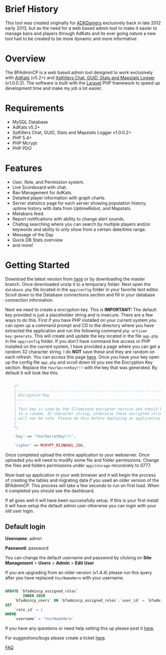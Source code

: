 # Brief History

This tool was created originally for [ADKGamers](http://www.adkgamers.com/) exclusively back in late 2012 early 2013, but as the need for a web based admin tool to make it easier to manage bans and players through AdKats and its ever going nature a new tool had to be created to be more dynamic and more informative.

# Overview

The BFAdminCP is a web based admin tool designed to work exclusively with [AdKats](https://github.com/ColColonCleaner/AdKats) (v5.2+) and [XpKillers Chat, GUID, Stats and Mapstats Logger](https://forum.myrcon.com/showthread.php?6698) (v1.0.0.2). The software is built with the [Laravel](http://laravel.com/) PHP framework to speed up development time and make my job a lot easier.

# Requirements

* MySQL Database
* AdKats v5.2+
* XpKillers Chat, GUID, Stats and Mapstats Logger v1.0.0.2+
* PHP 5.4+
* PHP Mcrypt
* PHP PDO

# Features

* User, Role, and Permission system.
* Live Scoreboard with chat.
* Ban Management for AdKats.
* Detailed player information with graph charts.
* Server statistics page for each server showing population history, uptime history with data from UptimeRobot, and Mapstats.
* Metabans feed.
* Report notifications with ability to change alert sounds.
* Chatlog searching where you can search by multiple players and/or keywords and ability to only show from a certain date/time range.
* Message of the Day
* Quick DB Stats overview
* and more!

# Getting Started

Download the latest version from [here](http://www.adkgamers.com/files/file/35-web-admin/) or by downloading the master branch. Once downloaded unzip it to a temporary folder. Next open the `database.php` file located in the `app/config` folder in your favorite text editor. Scroll down to the Database connections section and fill in your database connection information.

Next we need to create a encryption key. This is **IMPORTANT**! The default key provided is just a placeholder string and is insecure. There are a few ways to do this. First if you have PHP installed on your current system you can open up a command prompt and CD to the directory where you have extracted the application and run the following command `php artisan key:generate`. This will create and update the key located in the file `app.php` in the `app/config` folder. If you don't have command line access or PHP installed on the current system, I have provided a page where you can get a random 32 character string. I do **NOT** save these and they are random on each refresh. You can access this page [here](http://api.gamerethos.net/random_key). Once you have your key open up the config file `app.php` and scroll down till you see the Encryption Key section. Replace the `YourSecretKey!!!` with the key that was generated. By default it will look like this.

```PHP

    /*
    |--------------------------------------------------------------------------
    | Encryption Key
    |--------------------------------------------------------------------------
    |
    | This key is used by the Illuminate encrypter service and should be set
    | to a random, 32 character string, otherwise these encrypted strings
    | will not be safe. Please do this before deploying an application!
    |
    */

    'key' => 'YourSecretKey!!!',

    'cipher' => MCRYPT_RIJNDAEL_256,

```

Once completed upload the entire application to your webserver. Once uploaded you will need to modify some file and folder permissions. Change the files and folders permissions under `app/storage` recursively to 0777.

Now load up application in your web browser and it will begin the process of creating the tables and migrating data if you used an older version of the BFAdminCP. This process will take a few seconds to run on first load. When it completed you should see the dashboard.

If all goes well it will have been successfully setup. If this is your first install it will have setup the default admin user otherwise you can login with your old user login.

## Default login

**Username**: admin

**Password**: password

You can change the default username and password by clicking on **Site Management** > **Users** > **Admin** > **Edit User**

If you are upgrading from an older version (v1.4.4) please run this query after you have replaced `YourNameHere` with your username.

```SQL

UPDATE `bfadmincp_assigned_roles`
        INNER JOIN
    `bfadmincp_users` ON `bfadmincp_assigned_roles`.`user_id` = `bfadmincp_users`.`id`
SET
    `role_id` = 1
WHERE
    `username` = 'YourNameHere'

```

If you have any questions or need help setting this up please post it [here](http://www.adkgamers.com/forum/265-adk-web-dev-support/).

For suggestions/bugs please create a ticket [here](https://github.com/Prophet731/BFAdminCP/issues).

[FAQ](https://github.com/Prophet731/BFAdminCP/wiki/FAQ)
